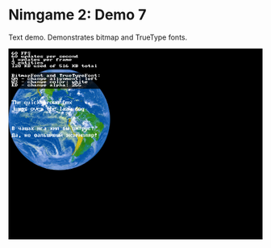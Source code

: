 Nimgame 2: Demo 7
=================

Text demo. Demonstrates bitmap and TrueType fonts.

![Screenshot](demo7.png)


